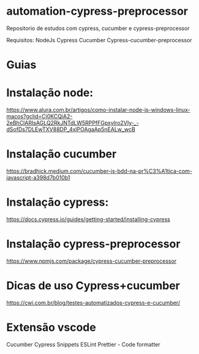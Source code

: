 # automation-cypress-preprocessor
Repositorio de estudos com cypress, cucumber e cypress-preprocessor

Requisitos:
 NodeJs
 Cypress
 Cucumber
 Cypress-cucumber-preprocessor
 
 # Guias #
 # Instalação node:
 https://www.alura.com.br/artigos/como-instalar-node-js-windows-linux-macos?gclid=Cj0KCQiA2-2eBhClARIsAGLQ2RkJNTdLW5RPPfFGpxyIro2VIy-_-dSofDs7DLEwTXV88DP_4xlPOAgaAp5nEALw_wcB
# Instalação cucumber
https://bradhick.medium.com/cucumber-js-bdd-na-pr%C3%A1tica-com-javascript-a398d7b010b1
# Instalação cypress:
https://docs.cypress.io/guides/getting-started/installing-cypress
# Instalação cypress-preprocessor
https://www.npmjs.com/package/cypress-cucumber-preprocessor
# Dicas de uso Cypress+cucumber
https://cwi.com.br/blog/testes-automatizados-cypress-e-cucumber/
# Extensão vscode
Cucumber
Cypress Snippets
ESLint
Prettier - Code  formatter
